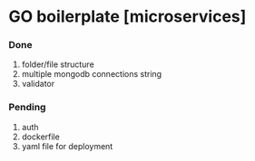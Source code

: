 # GO boilerplate [microservices]

### Done

1. folder/file structure
2. multiple mongodb connections string
3. validator

### Pending

1. auth
2. dockerfile
3. yaml file for deployment
